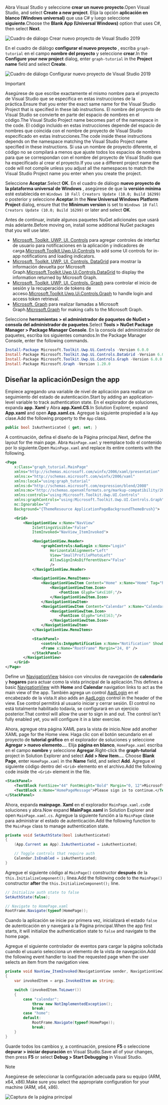 <!-- markdownlint-disable MD002 MD041 -->

<span data-ttu-id="474ab-101">Abra Visual Studio y seleccione **crear un nuevo proyecto**.</span><span class="sxs-lookup"><span data-stu-id="474ab-101">Open Visual Studio, and select **Create a new project**.</span></span> <span data-ttu-id="474ab-102">Elija la opción **aplicación en blanco (Windows universal)** que usa C# y luego seleccione **siguiente**.</span><span class="sxs-lookup"><span data-stu-id="474ab-102">Choose the **Blank App (Universal Windows)** option that uses C#, then select **Next**.</span></span>

![Cuadro de diálogo Crear nuevo proyecto de Visual Studio 2019](./images/vs-create-new-project.png)

<span data-ttu-id="474ab-104">En el cuadro de diálogo **configurar el nuevo proyecto** , escriba `graph-tutorial` en el campo **nombre del proyecto** y seleccione **crear**.</span><span class="sxs-lookup"><span data-stu-id="474ab-104">In the **Configure your new project** dialog, enter `graph-tutorial` in the **Project name** field and select **Create**.</span></span>

![Cuadro de diálogo Configurar nuevo proyecto de Visual Studio 2019](./images/vs-configure-new-project.png)

> [!IMPORTANT]
> <span data-ttu-id="474ab-106">Asegúrese de que escribe exactamente el mismo nombre para el proyecto de Visual Studio que se especifica en estas instrucciones de la práctica.</span><span class="sxs-lookup"><span data-stu-id="474ab-106">Ensure that you enter the exact same name for the Visual Studio Project that is specified in these lab instructions.</span></span> <span data-ttu-id="474ab-107">El nombre del proyecto de Visual Studio se convierte en parte del espacio de nombres en el código.</span><span class="sxs-lookup"><span data-stu-id="474ab-107">The Visual Studio Project name becomes part of the namespace in the code.</span></span> <span data-ttu-id="474ab-108">El código incluido en estas instrucciones depende del espacio de nombres que coincida con el nombre de proyecto de Visual Studio especificado en estas instrucciones.</span><span class="sxs-lookup"><span data-stu-id="474ab-108">The code inside these instructions depends on the namespace matching the Visual Studio Project name specified in these instructions.</span></span> <span data-ttu-id="474ab-109">Si usa un nombre de proyecto diferente, el código no se compilará a menos que ajuste todos los espacios de nombres para que se correspondan con el nombre del proyecto de Visual Studio que ha especificado al crear el proyecto.</span><span class="sxs-lookup"><span data-stu-id="474ab-109">If you use a different project name the code will not compile unless you adjust all the namespaces to match the Visual Studio Project name you enter when you create the project.</span></span>

<span data-ttu-id="474ab-110">Seleccione **Aceptar**.</span><span class="sxs-lookup"><span data-stu-id="474ab-110">Select **OK**.</span></span> <span data-ttu-id="474ab-111">En el cuadro de diálogo **nuevo proyecto de la plataforma universal de Windows** , asegúrese de que la **versión mínima** esté establecida en `Windows 10 Fall Creators Update (10.0; Build 16299)` o posterior y seleccione **Aceptar**.</span><span class="sxs-lookup"><span data-stu-id="474ab-111">In the **New Universal Windows Platform Project** dialog, ensure that the **Minimum version** is set to `Windows 10 Fall Creators Update (10.0; Build 16299)` or later and select **OK**.</span></span>

<span data-ttu-id="474ab-112">Antes de continuar, instale algunos paquetes NuGet adicionales que usará más adelante.</span><span class="sxs-lookup"><span data-stu-id="474ab-112">Before moving on, install some additional NuGet packages that you will use later.</span></span>

- <span data-ttu-id="474ab-113">[Microsoft. Toolkit. UWP. UI. Controls](https://www.nuget.org/packages/Microsoft.Toolkit.Uwp.Ui.Controls/) para agregar controles de interfaz de usuario para notificaciones en la aplicación y indicadores de carga.</span><span class="sxs-lookup"><span data-stu-id="474ab-113">[Microsoft.Toolkit.Uwp.Ui.Controls](https://www.nuget.org/packages/Microsoft.Toolkit.Uwp.Ui.Controls/) to add some UI controls for in-app notifications and loading indicators.</span></span>
- <span data-ttu-id="474ab-114">[Microsoft. Toolkit. UWP. UI. Controls. DataGrid](https://www.nuget.org/packages/Microsoft.Toolkit.Uwp.Ui.Controls.DataGrid/) para mostrar la información devuelta por Microsoft Graph.</span><span class="sxs-lookup"><span data-stu-id="474ab-114">[Microsoft.Toolkit.Uwp.Ui.Controls.DataGrid](https://www.nuget.org/packages/Microsoft.Toolkit.Uwp.Ui.Controls.DataGrid/) to display the information returned by Microsoft Graph.</span></span>
- <span data-ttu-id="474ab-115">[Microsoft. Toolkit. UWP. UI. Controls. Graph](https://www.nuget.org/packages/Microsoft.Toolkit.Uwp.Ui.Controls.Graph/) para controlar el inicio de sesión y la recuperación de tokens de acceso.</span><span class="sxs-lookup"><span data-stu-id="474ab-115">[Microsoft.Toolkit.Uwp.Ui.Controls.Graph](https://www.nuget.org/packages/Microsoft.Toolkit.Uwp.Ui.Controls.Graph/) to handle login and access token retrieval.</span></span>
- <span data-ttu-id="474ab-116">[Microsoft. Graph](https://www.nuget.org/packages/Microsoft.Graph/) para realizar llamadas a Microsoft Graph.</span><span class="sxs-lookup"><span data-stu-id="474ab-116">[Microsoft.Graph](https://www.nuget.org/packages/Microsoft.Graph/) for making calls to the Microsoft Graph.</span></span>

<span data-ttu-id="474ab-117">Seleccione **herramientas > el administrador de paquetes de NuGet > consola del administrador de paquetes**.</span><span class="sxs-lookup"><span data-stu-id="474ab-117">Select **Tools > NuGet Package Manager > Package Manager Console**.</span></span> <span data-ttu-id="474ab-118">En la consola del administrador de paquetes, escriba los siguientes comandos.</span><span class="sxs-lookup"><span data-stu-id="474ab-118">In the Package Manager Console, enter the following commands.</span></span>

```Powershell
Install-Package Microsoft.Toolkit.Uwp.Ui.Controls -Version 6.0.0
Install-Package Microsoft.Toolkit.Uwp.Ui.Controls.DataGrid -Version 6.0.0
Install-Package Microsoft.Toolkit.Uwp.Ui.Controls.Graph -Version 6.0.0
Install-Package Microsoft.Graph -Version 1.20.0
```

## <a name="design-the-app"></a><span data-ttu-id="474ab-119">Diseñar la aplicación</span><span class="sxs-lookup"><span data-stu-id="474ab-119">Design the app</span></span>

<span data-ttu-id="474ab-120">Empiece agregando una variable de nivel de aplicación para realizar un seguimiento del estado de autenticación.</span><span class="sxs-lookup"><span data-stu-id="474ab-120">Start by adding an application-level variable to track authentication state.</span></span> <span data-ttu-id="474ab-121">En el explorador de soluciones, expanda **app. Xaml** y Abra **app.Xaml.CS**.</span><span class="sxs-lookup"><span data-stu-id="474ab-121">In Solution Explorer, expand **App.xaml** and open **App.xaml.cs**.</span></span> <span data-ttu-id="474ab-122">Agregue la siguiente propiedad a la `App` clase.</span><span class="sxs-lookup"><span data-stu-id="474ab-122">Add the following property to the `App` class.</span></span>

```cs
public bool IsAuthenticated { get; set; }
```

<span data-ttu-id="474ab-123">A continuación, defina el diseño de la Página principal.</span><span class="sxs-lookup"><span data-stu-id="474ab-123">Next, define the layout for the main page.</span></span> <span data-ttu-id="474ab-124">Abra `MainPage.xaml` y reemplace todo el contenido por lo siguiente.</span><span class="sxs-lookup"><span data-stu-id="474ab-124">Open `MainPage.xaml` and replace its entire contents with the following.</span></span>

```xml
<Page
    x:Class="graph_tutorial.MainPage"
    xmlns="http://schemas.microsoft.com/winfx/2006/xaml/presentation"
    xmlns:x="http://schemas.microsoft.com/winfx/2006/xaml"
    xmlns:local="using:graph_tutorial"
    xmlns:d="http://schemas.microsoft.com/expression/blend/2008"
    xmlns:mc="http://schemas.openxmlformats.org/markup-compatibility/2006"
    xmlns:controls="using:Microsoft.Toolkit.Uwp.UI.Controls"
    xmlns:graphControls="using:Microsoft.Toolkit.Uwp.UI.Controls.Graph"
    mc:Ignorable="d"
    Background="{ThemeResource ApplicationPageBackgroundThemeBrush}">

    <Grid>
        <NavigationView x:Name="NavView"
            IsSettingsVisible="False"
            ItemInvoked="NavView_ItemInvoked">

            <NavigationView.Header>
                <graphControls:AadLogin x:Name="Login"
                    HorizontalAlignment="Left"
                    View="SmallProfilePhotoLeft"
                    AllowSignInAsDifferentUser="False"
                    />
            </NavigationView.Header>

            <NavigationView.MenuItems>
                <NavigationViewItem Content="Home" x:Name="Home" Tag="home">
                    <NavigationViewItem.Icon>
                        <FontIcon Glyph="&#xE10F;"/>
                    </NavigationViewItem.Icon>
                </NavigationViewItem>
                <NavigationViewItem Content="Calendar" x:Name="Calendar" Tag="calendar">
                    <NavigationViewItem.Icon>
                        <FontIcon Glyph="&#xE163;"/>
                    </NavigationViewItem.Icon>
                </NavigationViewItem>
            </NavigationView.MenuItems>

            <StackPanel>
                <controls:InAppNotification x:Name="Notification" ShowDismissButton="true" />
                <Frame x:Name="RootFrame" Margin="24, 0" />
            </StackPanel>
        </NavigationView>
    </Grid>
</Page>
```

<span data-ttu-id="474ab-125">Define un [NavigationView](https://docs.microsoft.com/uwp/api/windows.ui.xaml.controls.navigationview) básico con vínculos de navegación de **calendario** y **hogares** para actuar como la vista principal de la aplicación.</span><span class="sxs-lookup"><span data-stu-id="474ab-125">This defines a basic [NavigationView](https://docs.microsoft.com/uwp/api/windows.ui.xaml.controls.navigationview) with **Home** and **Calendar** navigation links to act as the main view of the app.</span></span> <span data-ttu-id="474ab-126">También agrega un control [AadLogin](https://docs.microsoft.com/dotnet/api/microsoft.toolkit.uwp.ui.controls.graph.aadlogin?view=win-comm-toolkit-dotnet-stable) en el encabezado de la vista.</span><span class="sxs-lookup"><span data-stu-id="474ab-126">It also adds an [AadLogin](https://docs.microsoft.com/dotnet/api/microsoft.toolkit.uwp.ui.controls.graph.aadlogin?view=win-comm-toolkit-dotnet-stable) control in the header of the view.</span></span> <span data-ttu-id="474ab-127">Ese control permitirá al usuario iniciar y cerrar sesión. El control no está totalmente habilitado todavía, se configurará en un ejercicio posterior.</span><span class="sxs-lookup"><span data-stu-id="474ab-127">That control will allow the user to sign in and out. The control isn't fully enabled yet, you will configure it in a later exercise.</span></span>

<span data-ttu-id="474ab-128">Ahora, agregue otra página XAML para la vista de inicio.</span><span class="sxs-lookup"><span data-stu-id="474ab-128">Now add another XAML page for the Home view.</span></span> <span data-ttu-id="474ab-129">Haga clic con el botón secundario en el proyecto de **tutorial gráfico** en el explorador de soluciones y seleccione **Agregar > nuevo elemento..**.. Elija **página en blanco**, `HomePage.xaml` escriba en el campo **nombre** y seleccione **Agregar**.</span><span class="sxs-lookup"><span data-stu-id="474ab-129">Right-click the **graph-tutorial** project in Solution Explorer and select **Add > New Item...**. Choose **Blank Page**, enter `HomePage.xaml` in the **Name** field, and select **Add**.</span></span> <span data-ttu-id="474ab-130">Agregue el siguiente código dentro del `<Grid>` elemento en el archivo.</span><span class="sxs-lookup"><span data-stu-id="474ab-130">Add the following code inside the `<Grid>` element in the file.</span></span>

```xml
<StackPanel>
    <TextBlock FontSize="44" FontWeight="Bold" Margin="0, 12">Microsoft Graph UWP Tutorial</TextBlock>
    <TextBlock x:Name="HomePageMessage">Please sign in to continue.</TextBlock>
</StackPanel>
```

<span data-ttu-id="474ab-131">Ahora, expanda **mainpage. Xaml** en el explorador `MainPage.xaml.cs`de soluciones y abra.</span><span class="sxs-lookup"><span data-stu-id="474ab-131">Now expand **MainPage.xaml** in Solution Explorer and open `MainPage.xaml.cs`.</span></span> <span data-ttu-id="474ab-132">Agregue la siguiente función a la `MainPage` clase para administrar el estado de autenticación.</span><span class="sxs-lookup"><span data-stu-id="474ab-132">Add the following function to the `MainPage` class to manage authentication state.</span></span>

```cs
private void SetAuthState(bool isAuthenticated)
{
    (App.Current as App).IsAuthenticated = isAuthenticated;

    // Toggle controls that require auth
    Calendar.IsEnabled = isAuthenticated;
}
```

<span data-ttu-id="474ab-133">Agregue el siguiente código al `MainPage()` constructor **después** de la `this.InitializeComponent();` línea.</span><span class="sxs-lookup"><span data-stu-id="474ab-133">Add the following code to the `MainPage()` constructor **after** the `this.InitializeComponent();` line.</span></span>

```cs
// Initialize auth state to false
SetAuthState(false);

// Navigate to HomePage.xaml
RootFrame.Navigate(typeof(HomePage));
```

<span data-ttu-id="474ab-134">Cuando la aplicación se inicie por primera vez, inicializará el estado `false` de autenticación en y navegará a la Página principal.</span><span class="sxs-lookup"><span data-stu-id="474ab-134">When the app first starts, it will initialize the authentication state to `false` and navigate to the home page.</span></span>

<span data-ttu-id="474ab-135">Agregue el siguiente controlador de eventos para cargar la página solicitada cuando el usuario selecciona un elemento de la vista de navegación.</span><span class="sxs-lookup"><span data-stu-id="474ab-135">Add the following event handler to load the requested page when the user selects an item from the navigation view.</span></span>

```cs
private void NavView_ItemInvoked(NavigationView sender, NavigationViewItemInvokedEventArgs args)
{
    var invokedItem = args.InvokedItem as string;

    switch (invokedItem.ToLower())
    {
        case "calendar":
            throw new NotImplementedException();
            break;
        case "home":
        default:
            RootFrame.Navigate(typeof(HomePage));
            break;
    }
}
```

<span data-ttu-id="474ab-136">Guarde todos los cambios y, a continuación, presione **F5** o seleccione **depurar > iniciar depuración** en Visual Studio.</span><span class="sxs-lookup"><span data-stu-id="474ab-136">Save all of your changes, then press **F5** or select **Debug > Start Debugging** in Visual Studio.</span></span>

> [!NOTE]
> <span data-ttu-id="474ab-137">Asegúrese de seleccionar la configuración adecuada para su equipo (ARM, x64, x86).</span><span class="sxs-lookup"><span data-stu-id="474ab-137">Make sure you select the appropriate configuration for your machine (ARM, x64, x86).</span></span>

![Captura de la página principal](./images/create-app-01.png)
